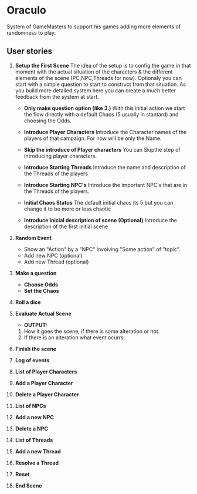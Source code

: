 # Oraculo 
System of GameMasters to support his games adding more elements of randomness to play.

## User stories

1. **Setup the First Scene**
The idea of the setup is to config the game in that moment with the actual situation of the characters & the different elements of the scene (PC,NPC,Threads for now). Optionaly you can start with a simple question to start to construct from that situation. As you build more detailed system here you can create a much better feedback from the system at start.
    * **Only make question option (like 3.)**
        With this initial action we start the flow directly with a default Chaos (5 usually in stantard) and choosing the Odds.

    * **Introduce Player Characters**
        Introduce the Character names of the players of that campaign. For now will be only the Name.
    * **Skip the introduce of Player characters**
        You can Skipthe step of introducing player characters.
    * **Introduce Starting Threads**
        Introduce the name and description of the Threads of the players
    * **Introduce Starting NPC's**
        Introduce the important NPC's that are in the Threads of the players. 
    * **Initial Chaos Status**
        The default initial chaos its 5 but you can change it to be more or less chaotic 
    * **Introduce Inicial description of scene (Optional)**
        Introduce the description of the first initial scene

2. **Random Event**
    * Show an "Action" by a "NPC" Involving "Some action" of "topic". 
    * Add new NPC (optional)
    * Add new Thread (optional)

3. **Make a question**
    * **Choose Odds**
    * **Set the Chaos**
4. **Roll a dice**

5. **Evaluate Actual Scene**
    * **OUTPUT:** 
    1. How it goes the scene, if there is some alteration or not.
    2. If there is an alteration what event ocurrs.
6. **Finish the scene**
7. **Log of events**
8. **List of Player Characters**
9. **Add a Player Character**
10. **Delete a Player Character**
11. **List of NPCs**
12. **Add a new NPC**
13. **Delete a NPC**
14. **List of Threads**
15. **Add a new Thread**
16. **Resolve a Thread**
17. **Reset**
18. **End Scene**
